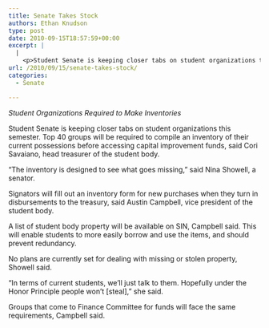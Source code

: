 ```yaml
---
title: Senate Takes Stock
authors: Ethan Knudson
type: post
date: 2010-09-15T18:57:59+00:00
excerpt: |
  |
    <p>Student Senate is keeping closer tabs on student organizations this  semester. Top 40 groups will be required to compile an inventory of  their current possessions before accessing capital improvement funds</p>
url: /2010/09/15/senate-takes-stock/
categories:
  - Senate

---
```

_Student Organizations Required to Make Inventories_

Student Senate is keeping closer tabs on student organizations this semester. Top 40 groups will be required to compile an inventory of their current possessions before accessing capital improvement funds, said Cori Savaiano, head treasurer of the student body.

“The inventory is designed to see what goes missing,” said Nina Showell, a senator.

Signators will fill out an inventory form for new purchases when they turn in disbursements to the treasury, said Austin Campbell, vice president of the student body.

A list of student body property will be available on SIN, Campbell said. This will enable students to more easily borrow and use the items, and should prevent redundancy.

No plans are currently set for dealing with missing or stolen property, Showell said.

“In terms of current students, we’ll just talk to them. Hopefully under the Honor Principle people won’t [steal],” she said.

Groups that come to Finance Committee for funds will face the same requirements, Campbell said.